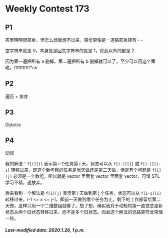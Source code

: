 # Weekly Contest 173

## P1

答案明明很简单，但怎么想就想不出来，感觉更像是一道脑筋急转弯 - -

空字符串就是 0，本身就是回文字符串的就是 1，除此以外的都是 2.

因为第一遍把所有 a 删掉，第二遍把所有 b 删掉就可以了，至少可以用这个策略，fffffffffff*ck

## P2

遍历 + 排序

## P3

Dijkstra

## P4

动规

我的解法：`f[i][j]` 表示第 i 个任务第 j 天，状态可以从 `f[i-1][j]` 或 `f[i-1][j-1]` 转移过来，即这个新考察的任务是当天做还是第二天做，但是有个问题是 `f[i][j]` 必须是一个数组，所以就是 vector 里面套 vector 里面套 vector，可惜 STL 学习不精，遂放弃。

后来看到一个解法是 `f[i][j]` 表示第 i 天做到第 j 个任务，状态可以从 `f[i-1][x]` 转移过来，i-1 <= x <= j-1，即前一天做到哪个任务为止，剩下的工作都留给第二天做，这样只用一个二维数组就够了。想了想，确实我对于动规的第一直觉总是新状态从两个旧状态转移过来，而不是多个旧状态。而且这个解法的思路更符合常理一些。

##### Last-modified date: 2020.1.26, 1 p.m.